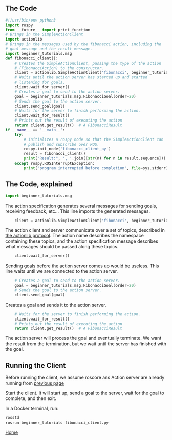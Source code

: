 The Code
--------

```py
#!/usr/bin/env python3
import rospy
from __future__ import print_function
# Brings in the SimpleActionClient
import actionlib
# Brings in the messages used by the fibonacci action, including the
# goal message and the result message.
import beginner_tutorials.msg
def fibonacci_client():
    # Creates the SimpleActionClient, passing the type of the action
    # (FibonacciAction) to the constructor.
    client = actionlib.SimpleActionClient('fibonacci', beginner_tutorials.msg.FibonacciAction)
    # Waits until the action server has started up and started
    # listening for goals.
    client.wait_for_server()
    # Creates a goal to send to the action server.
    goal = beginner_tutorials.msg.FibonacciGoal(order=20)
    # Sends the goal to the action server.
    client.send_goal(goal)
    # Waits for the server to finish performing the action.
    client.wait_for_result()
    # Prints out the result of executing the action
    return client.get_result()  # A FibonacciResult
if __name__ == '__main__':
    try:
        # Initializes a rospy node so that the SimpleActionClient can
        # publish and subscribe over ROS.
        rospy.init_node('fibonacci_client_py')
        result = fibonacci_client()
        print("Result:", ', '.join([str(n) for n in result.sequence]))
    except rospy.ROSInterruptException:
        print("program interrupted before completion", file=sys.stderr)
```

The Code, explained
-------------------

```py
import beginner_tutorials.msg
```

The action specification generates several messages for sending goals, receiving feedback, etc... This line imports the generated messages.

```py
    client = actionlib.SimpleActionClient('fibonacci', beginner_tutorials.msg.FibonacciAction)
```

The action client and server communicate over a set of topics, described in [the actionlib protocol](http://wiki.ros.org/actionlib/DetailedDescription). The action name describes the namespace containing these topics, and the action specification message describes what messages should be passed along these topics.

```py
    client.wait_for_server()
```

Sending goals before the action server comes up would be useless. This line waits until we are connected to the action server.

```py
    # Creates a goal to send to the action server.
    goal = beginner_tutorials.msg.FibonacciGoal(order=20)
    # Sends the goal to the action server.
    client.send_goal(goal)
```

Creates a goal and sends it to the action server.

```py
    # Waits for the server to finish performing the action.
    client.wait_for_result()
    # Prints out the result of executing the action
    return client.get_result()  # A FibonacciResult
```

The action server will process the goal and eventually terminate. We want the result from the termination, but we wait until the server has finished with the goal.

Running the Client
------------------

Before running the client, we assume roscore ans Action server are already running from [previous page](action_server.md)

Start the client. It will start up, send a goal to the server, wait for the goal to complete, and then exit.

In a Docker terminal, run:
```bash
rosstd
rosrun beginner_tutorials fibonacci_client.py
```

[Home](/README.md)